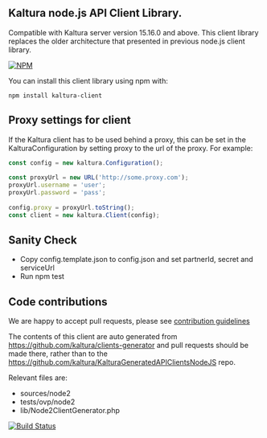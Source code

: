 ## Kaltura node.js API Client Library.
Compatible with Kaltura server version 15.16.0 and above.
This client library replaces the older architecture that presented in previous node.js client library.

[![NPM](https://nodei.co/npm/kaltura-client.png?downloads=true&downloadRank=true&stars=true)](https://nodei.co/npm/kaltura-client/)


You can install this client library using npm with:
```
npm install kaltura-client 
```
## Proxy settings for client
If the Kaltura client has to be used behind a proxy, this can be set in the KalturaConfiguration by setting proxy
to the url of the proxy. For example:

```js
const config = new kaltura.Configuration();
    
const proxyUrl = new URL('http://some.proxy.com');
proxyUrl.username = 'user';
proxyUrl.password = 'pass';
    
config.proxy = proxyUrl.toString();
const client = new kaltura.Client(config);
```

## Sanity Check
- Copy config.template.json to config.json  and set partnerId, secret and serviceUrl
- Run npm test

## Code contributions

We are happy to accept pull requests, please see [contribution guidelines](https://github.com/kaltura/platform-install-packages/blob/master/doc/Contributing-to-the-Kaltura-Platform.md)

The contents of this client are auto generated from https://github.com/kaltura/clients-generator and pull requests should be made there, rather than to the https://github.com/kaltura/KalturaGeneratedAPIClientsNodeJS repo.

Relevant files are:
- sources/node2
- tests/ovp/node2
- lib/Node2ClientGenerator.php

[![Build Status](https://travis-ci.org/kaltura/KalturaGeneratedAPIClientsNodeJS.svg?branch=master)](https://travis-ci.org/kaltura/KalturaGeneratedAPIClientsNodeJS)
